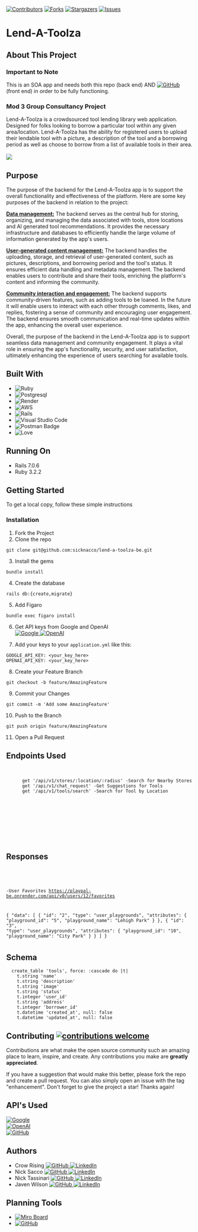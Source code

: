 [![Contributors](https://img.shields.io/github/contributors/sicknacco/lend-a-toolza-be.svg)](https://github.com/sicknacco/lend-a-toolza-be/graphs/contributors)
[![Forks](https://img.shields.io/github/forks/sicknacco/lend-a-toolza-be.svg)](https://github.com/sicknacco/lend-a-toolza-be/forks)
[![Stargazers](https://img.shields.io/github/stars/sicknacco/lend-a-toolza-be.svg)](https://github.com/sicknacco/lend-a-toolza-be/stargazers)
[![Issues](https://img.shields.io/github/issues/sicknacco/lend-a-toolza-be.svg)](https://github.com/sicknacco/lend-a-toolza-be/issues)

# Lend-A-Toolza



## About This Project
### Important to Note
This is an SOA app and needs both this repo (back end) AND [![GitHub](https://img.shields.io/badge/GitHub-100000?style=for-the-badge&logo=github&logoColor=white) ](https://github.com/NickTassinari/lend-a-toolza-fe) (front end) in order to be fully functioning.

### Mod 3 Group Consultancy Project
Lend-A-Toolza is a crowdsourced tool lending library web application. Designed for folks looking to borrow a particular tool within any given area/location. Lend-A-Toolza has the ability for registered users to upload their lendable tool with a picture, a description of the tool and a borrowing period as well as choose to borrow from a list of available tools in their area.
                                                  <br><br>
                    <img src="PUT PICTURE HERE" width="" height="">
                    
## Purpose

The purpose of the backend for the Lend-A-Toolza app is to support the overall functionality and effectiveness of the platform. Here are some key purposes of the backend in relation to the project:

<b><u>Data management:</u></b> The backend serves as the central hub for storing, organizing, and managing the data associated with tools, store locations and AI generated tool recommendations. It provides the necessary infrastructure and databases to efficiently handle the large volume of information generated by the app's users.

<b><u>User-generated content management:</u></b> The backend handles the uploading, storage, and retrieval of user-generated content, such as pictures, descriptions, and borrowing period and the tool's status. It ensures efficient data handling and metadata management. The backend enables users to contribute and share their tools, enriching the platform's content and informing the community.

<b><u>Community interaction and engagement:</u></b> The backend supports community-driven features, such as adding tools to be loaned. In the future it will enable users to interact with each other through comments, likes, and replies, fostering a sense of community and encouraging user engagement. The backend ensures smooth communication and real-time updates within the app, enhancing the overall user experience.

Overall, the purpose of the backend in the Lend-A-Toolza app is to support seamless data management and community engagement. It plays a vital role in ensuring the app's functionality, security, and user satisfaction, ultimately enhancing the experience of users searching for available tools.

## Built With
* ![Ruby](https://img.shields.io/badge/ruby-%23CC342D.svg?style=for-the-badge&logo=ruby&logoColor=white)
* ![Postgresql](https://img.shields.io/badge/PostgreSQL-316192?style=for-the-badge&logo=postgresql&logoColor=white)
* ![Render](https://img.shields.io/badge/Render-%46E3B7.svg?style=for-the-badge&logo=render&logoColor=white)
* ![AWS](https://img.shields.io/badge/AWS-%23FF9900.svg?style=for-the-badge&logo=amazon-aws&logoColor=white)
* ![Rails](https://img.shields.io/badge/rails-%23CC0000.svg?style=for-the-badge&logo=ruby-on-rails&logoColor=white)
* ![Visual Studio Code](https://img.shields.io/badge/Visual%20Studio%20Code-0078d7.svg?style=for-the-badge&logo=visual-studio-code&logoColor=white)
* ![Postman Badge](https://img.shields.io/badge/Postman-FF6C37?logo=postman&logoColor=fff&style=for-the-badge)
* ![Love](https://ForTheBadge.com/images/badges/built-with-love.svg)

## Running On
  - Rails 7.0.6
  - Ruby 3.2.2

## <b>Getting Started</b>

To get a local copy, follow these simple instructions

### <b>Installation</b>

1. Fork the Project
2. Clone the repo 
``` 
git clone git@github.com:sicknacco/lend-a-toolza-be.git 
```
3. Install the gems
```
bundle install
```
4. Create the database
```
rails db:{create,migrate}
```
5. Add Figaro
```
bundle exec figaro install
```
6. Get API keys from Google and OpenAI<br>
[![Google](https://img.shields.io/badge/Google_Cloud-4285F4?style=for-the-badge&logo=google-cloud&logoColor=white) ](https://developers.google.com/maps)
[![OpenAI](<img src="https://img.shields.io/badge/OpenAI-412991.svg?stylee&logo=OpenAI&logoColor=white" alt="OpenAI" />) ](https://platform.openai.com/)<br>

7. Add your keys to your `application.yml` like this:
```
GOOGLE_API_KEY: <your_key_here>
OPENAI_API_KEY: <your_key_here>
```
8. Create your Feature Branch 
```
git checkout -b feature/AmazingFeature
```
9. Commit your Changes 
```
git commit -m 'Add some AmazingFeature' 
```
10. Push to the Branch 
```
git push origin feature/AmazingFeature
```
11. Open a Pull Request

## Endpoints Used

<div style="overflow: auto; height: 200px;">
  <pre>
    <code>
      get '/api/v1/stores/:location/:radius' -Search for Nearby Stores
      get '/api/v1/chat_request' -Get Suggestions for Tools 
      get '/api/v1/tools/search' -Search for Tool by Location
    </code>
  </pre>
</div>

## Responses

<div style="overflow: auto; height: 200px;">
  <pre>
    <code>

-User Favorites
https://playpal-be.onrender.com/api/v0/users/12/favorites

{ "data": [
  {
    "id": "2",
    "type": "user_playgrounds",
    "attributes": {
      "playground_id": "5",
      "playground_name": "Lehigh Park"
      }
  }, 
  {
    "id": "3",
    "type": "user_playgrounds",
    "attributes": {
      "playground_id": "10",
      "playground_name": "City Park"
      }
  } 
]
}

- Playground Reviews
https://playpal-be.onrender.com/api/v0/playgrounds/:playground_id/reviews

{ "data": [
  {
    "id": "322458",
    "type": "review",
    "attributes": {
      "comment": "comment",
      "user_id": "2",
      "rating": "4.2",
      "image": "https://playgroundimage.s3.us-west-1.amazonaws.com/test_image.jpg",
      "playground_id": "24"
    }
  },
  {
    "id": "5",
    "type": "review",
    "attributes": {
      "comment": "this park is great!",
      "user_id": "2",
      "rating": "4.1",
      "image": "https://playgroundimage.s3.us-west-1.amazonaws.com/test_image.jpg",
      "playground_id": "24"
    }
  }
] 
}

- Playgrounds Search
https://playpal-be.onrender.com/api/v0/playgrounds/80021/1600

{ "data": [
  {
    "type": "playground",
    "id": "23",
    "attributes": {
      "playground_name": "Fehringer",
      "playground_address": "1400 U Street ",
      "rating": "2.5"
    }
  },
  {
    "type": "playground",
    "id": "24",
    "attributes": {
      "playground_name": "Birds Nest",
      "playground_address": "1700 U Street",
      "rating": "2.7"
    }
  }
]
}

- Find Playground
https://playpal-be.onrender.com/api/v0/playgrounds/:playground_id

{ "data":
  {
    "id": "2",
    "type": "playground",
    "attributes": {
      "playground_name": "Fehringer",
      "playground_address": "Full address",
      "rating": "4.2",
      "image": "https://images.unsplash.com/photo-1591993676692-b2cb11c8ba55?crop=entropy&cs=tinysrgb&fit=max&fm=jpg&ixid=M3w0NTc3MzF8MHwxfHJhbmRvbXx8fHx8fHx8fDE2ODU5OTkyNzd8&ixlib=rb-4.0.3&q=80&w=400"
      }
  } 
}

- Add Favorite
https://playpal-be.onrender.com/api/v0/users/favorites

{:data=>
  [
    {:id=>"23", 
      :type=>"user_playgrounds",
      :attributes => {
        :user_id=>5, 
        :playground_id => "256", 
        :playground_name => "fugiat"
        }
      },
   {:id=>"24", 
      :type=>"user_playgrounds", 
      :attributes => {
        :user_id => 5, 
        :playground_id => "304", 
        :playground_name=>"sit”
        }
      }
    ]
  }

- Add Review
https://playpal-be.onrender.com/api/v0/playgrounds/reviews

{:data=>
  [{:id=>"62",
    :type=>"review",
    :attributes=>
     {
      :comment=>"Velit hic consequatur. Voluptatem explicabo ut. Debitis vero sit.", :user_id=>617, :rating=>5, :image=>"aspernatur", :playground_id=>"5"
      }
    },
   {:id=>"63",
    :type=>"review",
    :attributes=>
     {
      :comment=>"Quae eaque autem. Ullam consequatur porro. Officiis dolorem ipsum.", :user_id=>395, :rating=>3, :image=>"occaecati", :playground_id=>"5"
      }
    }
  ]
}
    </code>
  </pre>
</div>


## Schema
```
  create_table 'tools', force: :cascade do |t|
    t.string 'name'
    t.string 'description'
    t.string 'image'
    t.string 'status'
    t.integer 'user_id'
    t.string 'address'
    t.integer 'borrower_id'
    t.datetime 'created_at', null: false
    t.datetime 'updated_at', null: false
```

## Contributing  [![contributions welcome](https://img.shields.io/badge/contributions-welcome-brightgreen.svg?style=flat)](https://github.com/sicknacco/lend-a-toolza-be/issues)
Contributions are what make the open source community such an amazing place to learn, inspire, and create. Any contributions you make are **greatly appreciated**.

If you have a suggestion that would make this better, please fork the repo and create a pull request. You can also simply open an issue with the tag "enhancement".
Don't forget to give the project a star! Thanks again!

## API's Used
[![Google](https://img.shields.io/badge/Google_Cloud-4285F4?style=for-the-badge&logo=google-cloud&logoColor=white) ](https://developers.google.com/maps)<br>
[![OpenAI](<img src="https://img.shields.io/badge/OpenAI-412991.svg?stylee&logo=OpenAI&logoColor=white" alt="OpenAI" />) ](https://platform.openai.com/)<br>
[![GitHub](https://img.shields.io/badge/GitHub-100000?style=for-the-badge&logo=github&logoColor=white) ](https://github.com/CrowRising/PlayPal-FE)

## Authors
- Crow Rising [![GitHub](https://img.shields.io/badge/GitHub-100000?style=for-the-badge&logo=github&logoColor=white) ](https://github.com/CrowRising) [![LinkedIn](https://img.shields.io/badge/LinkedIn-0077B5?style=for-the-badge&logo=linkedin&logoColor=white) ](https://www.linkedin.com/in/crowrising/)
- Nick Sacco [![GitHub](https://img.shields.io/badge/GitHub-100000?style=for-the-badge&logo=github&logoColor=white) ](https://github.com/sicknacco) [![LinkedIn](https://img.shields.io/badge/LinkedIn-0077B5?style=for-the-badge&logo=linkedin&logoColor=white) ](https://www.linkedin.com/in/nick-sacco/)
- Nick Tassinari [![GitHub](https://img.shields.io/badge/GitHub-100000?style=for-the-badge&logo=github&logoColor=white) ](https://github.com/NickTassinari) [![LinkedIn](https://img.shields.io/badge/LinkedIn-0077B5?style=for-the-badge&logo=linkedin&logoColor=white) ](https://www.linkedin.com/in/tassinarinicholas/)
- Javen Wilson [![GitHub](https://img.shields.io/badge/GitHub-100000?style=for-the-badge&logo=github&logoColor=white) ](https://github.com/javenb022) [![LinkedIn](https://img.shields.io/badge/LinkedIn-0077B5?style=for-the-badge&logo=linkedin&logoColor=white) ](https://www.linkedin.com/in/javen-wilson/)

## Planning Tools
- [![Miro Board](https://img.shields.io/badge/Miro-050038?style=for-the-badge&logo=Miro&logoColor=white)](https://miro.com/app/board/uXjVMz1L4ow=/#tpicker-content)
- [![GitHub](https://img.shields.io/badge/GitHub-100000?style=for-the-badge&logo=github&logoColor=white) ](https://github.com/users/CrowRising/projects/6)